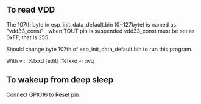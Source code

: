 To read VDD
-------------------

The 107th byte in esp_init_data_default.bin (0~127byte) is named as "vdd33_const" , when TOUT pin is suspended vdd33_const must be set as 0xFF, that is 255.

Should change byte 107th of esp_init_data_default.bin to run this program.

With vi:
:%!xxd
[edit]
:%!xxd -r
:wq

To wakeup from deep sleep
------------------

Connect GPIO16 to Reset pin

